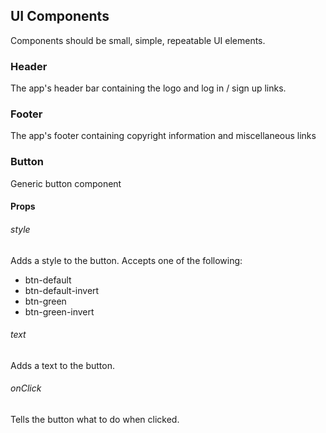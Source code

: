 ## UI Components

Components should be small, simple, repeatable UI elements.


### Header
The app's header bar containing the logo and log in / sign up links.

### Footer
The app's footer containing copyright information and miscellaneous links

### Button
Generic button component

#### Props

###### style
Adds a style to the button. Accepts one of the following:
- btn-default
- btn-default-invert
- btn-green
- btn-green-invert


###### text
Adds a text to the button.

###### onClick
Tells the button what to do when clicked.
